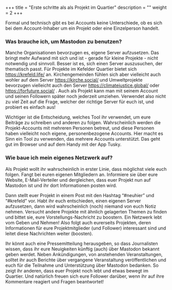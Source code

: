 +++
title = "Erste schritte als als Projekt im Quartier"
description = ""
weight = 2
+++


Formal und technisch gibt es bei Accounts keine Unterschiede, ob es sich bei dem Account-Inhaber um ein Projekt oder eine Einzelperson handelt.

### Was brauche ich, um Mastodon zu benutzen?

Manche Organisationen bevorzugen es, eigene Server aufzusetzen. Das bringt mehr Aufwand mit sich und ist - gerade für kleine Projekte - nicht notwendig und sinnvoll. Besser ist es, sich einen Server auszusuchen, der thematisch passt. Für Projekte im Kefelder Quartier bietet sich https://krefeld.life/ an. Kirchengemeinden fühlen sich aber vielleicht auch wohler auf dem Server https://kirche.social/ und Umweltprojekte bevorzugen vielleicht auch den Server https://climatejustice.global/ oder https://forfuture.social/ . Auch als Projekt kann man mit seinem Account und seinen Followern später noch jederzeit umziehen. Verwendet also nicht zu viel Zeit auf die Frage, welcher der richtige Server für euch ist, und probiert es einfach aus!

Wichtiger ist die Entscheidung, welches Tool ihr verwendet, um eure Beiträge zu schreiben und anderen zu folgen. Wahrscheinlich werden die Projekt-Accounts mit mehreren Personen betreut, und diese Personen haben vielleicht noch eigene, personenbezogene  Accounts. Hier macht es Sinn ein Tool zu verwenden, das mehrere Accounts unterstützt. Das geht gut im Browser und auf dem Handy mit der App Tusky.


### Wie baue ich mein eigenes Netzwerk auf?

Als Projekt wollt ihr wahrscheinlich in erster Linie, dass möglichst viele euch folgen. Fangt bei euren eigenen Mitgliedern an. Informiere sie über eure Website, E-Mail-Verteiler und dergleichen, dass euer Projekt nun auf Mastodon ist und ihr dort Informationen posten wird.

Dann stellt euer Projekt in einem Post mit den Hashtag “#neuhier” und “#krefeld” vor. Habt ihr euch entschieden, einen eigenen Server aufzusetzen, dann wird wahrscheinlich (noch) niemand von euch Notiz nehmen. Versucht andere Projekte mit ähnlich gelagerten Themen zu finden und bittet sie, eure Vorstellungs-Nachricht zu boostern. Ein Netzwerk lebt vom Geben und Nehmen! Also folgt auch eurerseits Projekten, deren Informationen für eure Projektmitglieder (und Follower) interessant sind und leitet diese Nachrichten weiter (boosten).

Ihr könnt auch eine Pressemitteilung herausgeben, so dass Journalisten wissen, dass ihr eure Neuigkeiten künftig (auch) über Mastodon bekannt geben werdet. Neben Ankündigungen, von anstehenden Veranstaltungen, solltet ihr auch Berichte über vergangene Veranstaltung veröffentlichen und euch für die Teilnahme und Unterstützung über Mastodon bedanken.  So zeigt ihr anderen, dass euer Projekt noch lebt und etwas bewegt im Quartier. Und natürlich freuen sich eure Follower darüber, wenn ihr auf ihre Kommentare reagiert und Fragen beantwortet!

